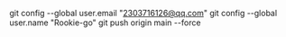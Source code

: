 git config --global user.email "2303716126@qq.com"
git config --global user.name "Rookie-go"
git push origin main --force